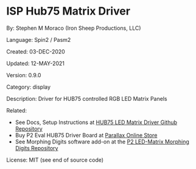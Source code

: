 # ISP Hub75 Matrix Driver

By: Stephen M Moraco (Iron Sheep Productions, LLC)

Language: Spin2 / Pasm2

Created: 03-DEC-2020

Updated: 12-MAY-2021

Version: 0.9.0

Category: display

Description:
Driver for HUB75 controlled RGB LED Matrix Panels

Related: 

- See Docs, Setup Instructions at [HUB75 LED Matrix Driver Github Repository](https://github.com/ironsheep/p2-LED-Matrix-Driver)
- Buy P2 Eval HUB75 Driver Board at [Parallax Online Store](https://www.parallax.com/product/p2-eval-hub75-adapter-board/)
- See Morphing Digits software add-on at the [P2 LED-Matrix Morphing Digits Repository](https://github.com/ironsheep/P2-LED-Matrix-Morphing-Digits)

License: MIT (see end of source code)
